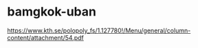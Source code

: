 # bamgkok-uban
https://www.kth.se/polopoly_fs/1.127780!/Menu/general/column-content/attachment/54.pdf
